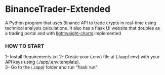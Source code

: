 # BinanceTrader-Extended
A Python program that uses Binance API to trade crypto in real-time using technical analysis calculations.
It also has a flask UI website that doubles as a trading portal and with [lightweight-charts](https://www.tradingview.com/lightweight-charts/) implemented 

### HOW TO START </br>
1- Install Requirements.txt
2- Create your (.env) file at (./app/.env) with your API keys using (./app/.env.template). <br>
3- Go to the (./app) folder and run "flask run"
